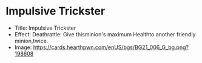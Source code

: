 # Impulsive Trickster
- Title:  Impulsive Trickster
- Effect:  Deathrattle: Give thisminion's maximum Healthto another friendly minion,twice.
- Image:  https://cards.hearthpwn.com/enUS/bgs/BG21_006_G_bg.png?198608
